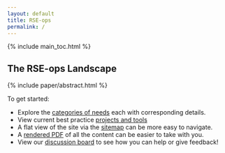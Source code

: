 ```yaml
---
layout: default
title: RSE-ops
permalink: /
---
```


<style>
ul.listing li::marker {
  color: #D2228C
}

ul.listing {
  columns: 2;
  -webkit-columns: 2;
  -moz-columns: 2;
}
</style>


{% include main_toc.html %}

## The RSE-ops Landscape

<div class="card">

{% include paper/abstract.html %}

To get started:

<ul>
  <li>Explore the <a href="{{ site.baseurl }}/categories">categories of needs</a> each with corresponding details.</li>
  <li>View current best practice <a href="{{ site.baseurl }}/projects">projects and tools</a></li>
  <li>A flat view of the site via the <a href="{{ site.baseurl }}/sitemap">sitemap</a> can be more easy to navigate.</li>
  <li>A <a href="{{ site.baseurl }}/src/rse-ops.pdf">rendered PDF</a> of all the content can be easier to take with you.</li>
  <li>View our <a href="">discussion board</a> to see how you can help or give feedback!</li>
</ul>

</div>
